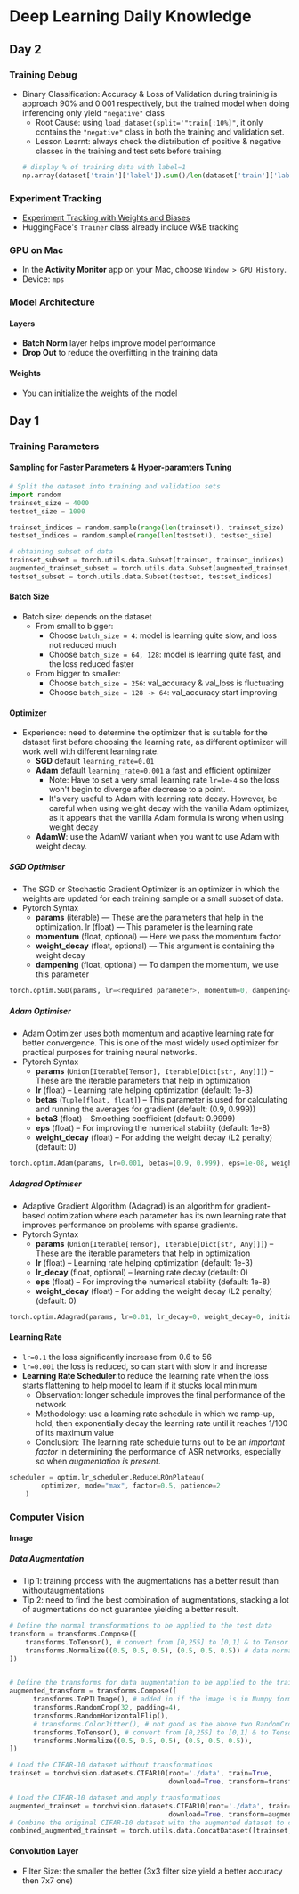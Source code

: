 # Deep Learning Daily Knowledge

## Day 2

### Training Debug

- Binary Classification: Accuracy & Loss of Validation during traininig is approach 90% and 0.001 respectively, but the trained model when doing inferencing only yield `"negative"` class
  - Root Cause: using `load_dataset(split='"train[:10%]"`, it only contains the `"negative"` class in both the training and validation set.
  - Lesson Learnt: always check the distribution of positive & negative classes in the training and test sets before training.
  ```Python
  # display % of training data with label=1
  np.array(dataset['train']['label']).sum()/len(dataset['train']['label'])
  ```

### Experiment Tracking

- [Experiment Tracking with Weights and Biases](https://www.kaggle.com/code/ayuraj/experiment-tracking-with-weights-and-biases/notebook)
- HuggingFace's `Trainer` class already include W&B tracking

### GPU on Mac

- In the **Activity Monitor** app on your Mac, choose `Window > GPU History`.
- Device: `mps`

### Model Architecture

#### Layers

- **Batch Norm** layer helps improve model performance
- **Drop Out** to reduce the overfitting in the training data

#### Weights

- You can initialize the weights of the model

## Day 1

### Training Parameters

#### Sampling for Faster Parameters & Hyper-paramters Tuning

```Python
# Split the dataset into training and validation sets
import random
trainset_size = 4000
testset_size = 1000

trainset_indices = random.sample(range(len(trainset)), trainset_size)
testset_indices = random.sample(range(len(testset)), testset_size)

# obtaining subset of data
trainset_subset = torch.utils.data.Subset(trainset, trainset_indices)
augmented_trainset_subset = torch.utils.data.Subset(augmented_trainset, trainset_indices)
testset_subset = torch.utils.data.Subset(testset, testset_indices)
```

#### Batch Size

- Batch size: depends on the dataset
  - From small to bigger:
    - Choose `batch_size = 4`: model is learning quite slow, and loss not reduced much
    - Choose `batch_size = 64, 128`: model is learning quite fast, and the loss reduced faster
  - From bigger to smaller:
    - Choose `batch_size = 256`: val_accuracy & val_loss is fluctuating
    - Choose `batch_size = 128 -> 64`: val_accuracy start improving

#### Optimizer

- Experience: need to determine the optimizer that is suitable for the dataset first before choosing the learning rate, as different optimizer will work well with different learning rate.
  - **SGD** default `learning_rate=0.01`
  - **Adam** default `learning_rate=0.001` a fast and efficient optimizer
    - Note: Have to set a very small learning rate `lr=1e-4` so the loss won't begin to diverge after decrease to a point.
    - It's very useful to Adam with learning rate decay. However, be careful when using weight decay with the vanilla Adam optimizer, as it appears that the vanilla Adam formula is wrong when using weight decay
  - **AdamW**: use the AdamW variant when you want to use Adam with weight decay.

##### SGD Optimiser

- The SGD or Stochastic Gradient Optimizer is an optimizer in which the weights are updated for each training sample or a small subset of data.
- Pytorch Syntax
  - **params** (iterable) — These are the parameters that help in the optimization.
    lr (float) — This parameter is the learning rate
  - **momentum** (float, optional) — Here we pass the momentum factor
  - **weight_decay** (float, optional) — This argument is containing the weight decay
  - **dampening** (float, optional) — To dampen the momentum, we use this parameter

```Python
torch.optim.SGD(params, lr=<required parameter>, momentum=0, dampening=0, weight_decay=0, nesterov=False)
```

##### Adam Optimiser

- Adam Optimizer uses both momentum and adaptive learning rate for better convergence. This is one of the most widely used optimizer for practical purposes for training neural networks.
- Pytorch Syntax
  - **params** (`Union[Iterable[Tensor], Iterable[Dict[str, Any]]]`) – These are the iterable parameters that help in optimization
  - **lr** (float) – Learning rate helping optimization (default: 1e-3)
  - **betas** (`Tuple[float, float]`) – This parameter is used for calculating and running the averages for gradient (default: (0.9, 0.999))
  - **beta3** (float) – Smoothing coefficient (default: 0.9999)
  - **eps** (float) – For improving the numerical stability (default: 1e-8)
  - **weight_decay** (float) – For adding the weight decay (L2 penalty) (default: 0)

```Python
torch.optim.Adam(params, lr=0.001, betas=(0.9, 0.999), eps=1e-08, weight_decay=0, amsgrad=False)
```

##### Adagrad Optimiser

- Adaptive Gradient Algorithm (Adagrad) is an algorithm for gradient-based optimization where each parameter has its own learning rate that improves performance on problems with sparse gradients.
- Pytorch Syntax
  - **params** (`Union[Iterable[Tensor], Iterable[Dict[str, Any]]]`) – These are the iterable parameters that help in optimization
  - **lr** (float) – Learning rate helping optimization (default: 1e-3)
  - **lr_decay** (float, optional) – learning rate decay (default: 0)
  - **eps** (float) – For improving the numerical stability (default: 1e-8)
  - **weight_decay** (float) – For adding the weight decay (L2 penalty) (default: 0)

```Python
torch.optim.Adagrad(params, lr=0.01, lr_decay=0, weight_decay=0, initial_accumulator_value=0, eps=1e-10)
```

#### Learning Rate

- `lr=0.1` the loss significantly increase from 0.6 to 56
- `lr=0.001` the loss is reduced, so can start with slow lr and increase
- **Learning Rate Scheduler**:to reduce the learning rate when the loss starts flattening to help model to learn if it stucks local minimum
  - Observation: longer schedule improves the final performance of the network
  - Methodology: use a learning rate schedule in which we ramp-up, hold, then exponentially decay the learning rate until it reaches 1/100 of its maximum value
  - Conclusion: The learning rate schedule turns out to be an _important factor_ in determining the performance of ASR networks, especially so when _augmentation is present_.

```Python
scheduler = optim.lr_scheduler.ReduceLROnPlateau(
        optimizer, mode="max", factor=0.5, patience=2
    )
```

### Computer Vision

#### Image

##### Data Augmentation

- Tip 1: training process with the augmentations has a better result than withoutaugmentations
- Tip 2: need to find the best combination of augmentations, stacking a lot of augmentations do not guarantee yielding a better result.

```Python
# Define the normal transformations to be applied to the test data
transform = transforms.Compose([
    transforms.ToTensor(), # convert from [0,255] to [0,1] & to Tensor
    transforms.Normalize((0.5, 0.5, 0.5), (0.5, 0.5, 0.5)) # data normalization
])


# Define the transforms for data augmentation to be applied to the train data
augmented_transform = transforms.Compose([
      transforms.ToPILImage(), # added in if the image is in Numpy format, so need to convert to PIL for operations like crop, flip to work
      transforms.RandomCrop(32, padding=4),
      transforms.RandomHorizontalFlip(),
      # transforms.ColorJitter(), # not good as the above two RandomCrop & RandomHorizontalFlip alone
      transforms.ToTensor(), # convert from [0,255] to [0,1] & to Tensor
      transforms.Normalize((0.5, 0.5, 0.5), (0.5, 0.5, 0.5)),
])

# Load the CIFAR-10 dataset without transformations
trainset = torchvision.datasets.CIFAR10(root='./data', train=True,
                                        download=True, transform=transform)

# Load the CIFAR-10 dataset and apply transformations
augmented_trainset = torchvision.datasets.CIFAR10(root='./data', train=True,
                                        download=True, transform=augmented_transform)
# Combine the original CIFAR-10 dataset with the augmented dataset to create a larger dataset
combined_augmented_trainset = torch.utils.data.ConcatDataset([trainset, augmented_trainset])
```

#### Convolution Layer

- Filter Size: the smaller the better (3x3 filter size yield a better accuracy then 7x7 one)
